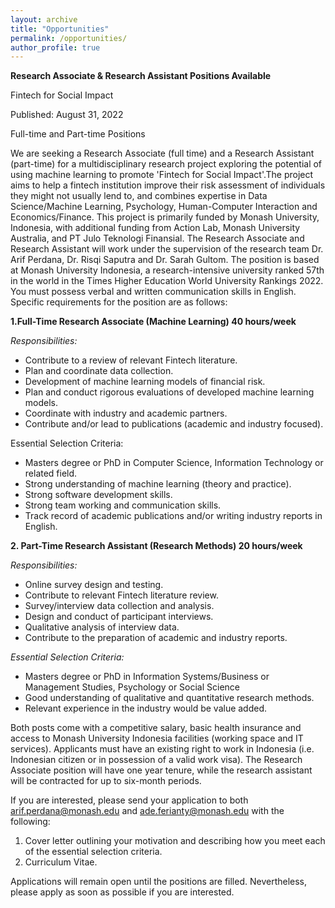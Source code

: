 ```yaml
---
layout: archive
title: "Opportunities"
permalink: /opportunities/
author_profile: true
---
```




**Research Associate & Research Assistant Positions Available**

Fintech for Social Impact

Published: August 31, 2022

Full-time and Part-time Positions

We are seeking a Research Associate (full time) and a Research Assistant (part-time) for a multidisciplinary research project exploring the potential of using machine learning to promote 'Fintech for Social Impact'.The project aims to help a fintech institution improve their risk assessment of individuals they might not usually lend to, and combines expertise in Data Science/Machine Learning, Psychology, Human-Computer Interaction and Economics/Finance. 
This project is primarily funded by Monash University, Indonesia, with additional funding from Action Lab, Monash University Australia, and PT Julo Teknologi Finansial. The Research Associate and Research Assistant will work under the supervision of the research team Dr. Arif Perdana, Dr. Risqi Saputra and Dr. Sarah Gultom. The position is based at Monash University Indonesia, a research-intensive university ranked 57th in the world in the Times Higher Education World University Rankings 2022. You must possess verbal and written communication skills in English. Specific requirements for the position are as follows:

**1.Full-Time Research Associate (Machine Learning) 40 hours/week**

_Responsibilities:_

* Contribute to a review of relevant Fintech literature.
* Plan and coordinate data collection.
* Development of machine learning models of financial risk.
* Plan and conduct rigorous evaluations of developed machine learning models.
* Coordinate with industry and academic partners.
* Contribute and/or lead to publications (academic and industry focused).

Essential Selection Criteria:
* Masters degree or PhD in Computer Science, Information Technology or related field.
* Strong understanding of machine learning (theory and practice).
* Strong software development skills.
* Strong team working and communication skills.
* Track record of academic publications and/or writing industry reports in English.


**2. Part-Time Research Assistant (Research Methods) 20 hours/week**

_Responsibilities:_
* Online survey design and testing.
* Contribute to relevant Fintech literature review.
* Survey/interview data collection and analysis.
* Design and conduct of participant interviews.
* Qualitative analysis of interview data.
* Contribute to the preparation of academic and industry reports.

_Essential Selection Criteria:_
* Masters degree or PhD in Information Systems/Business or Management Studies, Psychology or Social Science
* Good understanding of qualitative and quantitative research methods.
* Relevant experience in the industry would be value added.

Both posts come with a competitive salary, basic health insurance and access to Monash University Indonesia facilities (working space and IT services). Applicants must have an existing right to work in Indonesia (i.e. Indonesian citizen or in possession of a valid work visa). The Research Associate position will have one year tenure, while the research assistant will be contracted for up to six-month periods.

If you are interested, please send your application to both arif.perdana@monash.edu and ade.ferianty@monash.edu with the following:
1. Cover letter outlining your motivation and describing how you meet each of the essential selection criteria.
2. Curriculum Vitae.

Applications will remain open until the positions are filled. Nevertheless, please apply as soon as possible if you are interested.

